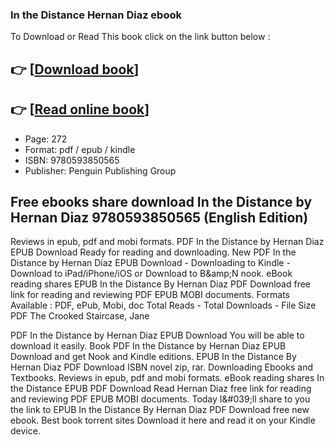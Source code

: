 ### In the Distance Hernan Diaz ebook

To Download or Read This book click on the link button below :

## 👉  [**[Download book](http://get-pdfs.com/download.php?group=book&from=github.com&id=701770&lnk=1064 "Download book")**]

## 👉  [**[Read online book](http://get-pdfs.com/download.php?group=book&from=github.com&id=701770&lnk=1064 "Read online book")**]


* Page: 272
* Format: pdf / epub / kindle
* ISBN: 9780593850565
* Publisher: Penguin Publishing Group



## Free ebooks share download In the Distance by Hernan Diaz 9780593850565 (English Edition) 


Reviews in epub, pdf and mobi formats. PDF In the Distance by Hernan Diaz EPUB Download Ready for reading and downloading. New PDF In the Distance by Hernan Diaz EPUB Download - Downloading to Kindle - Download to iPad/iPhone/iOS or Download to B&amp;amp;N nook. eBook reading shares EPUB In the Distance By Hernan Diaz PDF Download free link for reading and reviewing PDF EPUB MOBI documents. Formats Available : PDF, ePub, Mobi, doc Total Reads - Total Downloads - File Size PDF The Crooked Staircase, Jane

PDF In the Distance by Hernan Diaz EPUB Download You will be able to download it easily. Book PDF In the Distance by Hernan Diaz EPUB Download and get Nook and Kindle editions. EPUB In the Distance By Hernan Diaz PDF Download ISBN novel zip, rar. Downloading Ebooks and Textbooks. Reviews in epub, pdf and mobi formats. eBook reading shares In the Distance EPUB PDF Download Read Hernan Diaz free link for reading and reviewing PDF EPUB MOBI documents. Today I&amp;#039;ll share to you the link to EPUB In the Distance By Hernan Diaz PDF Download free new ebook. Best book torrent sites Download it here and read it on your Kindle device.





